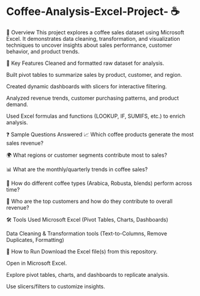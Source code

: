 # Coffee-Analysis-Excel-Project- ☕
📌 Overview
This project explores a coffee sales dataset using Microsoft Excel. It demonstrates data cleaning, transformation, and visualization techniques to uncover insights about sales performance, customer behavior, and product trends.


📂 Key Features
Cleaned and formatted raw dataset for analysis.

Built pivot tables to summarize sales by product, customer, and region.

Created dynamic dashboards with slicers for interactive filtering.

Analyzed revenue trends, customer purchasing patterns, and product demand.

Used Excel formulas and functions (LOOKUP, IF, SUMIFS, etc.) to enrich analysis.



❓ Sample Questions Answered
📈 Which coffee products generate the most sales revenue?

🌍 What regions or customer segments contribute most to sales?

📊 What are the monthly/quarterly trends in coffee sales?

🛒 How do different coffee types (Arabica, Robusta, blends) perform across time?

👥 Who are the top customers and how do they contribute to overall revenue?



🛠️ Tools Used
Microsoft Excel (Pivot Tables, Charts, Dashboards)

Data Cleaning & Transformation tools (Text-to-Columns, Remove Duplicates, Formatting)



🚀 How to Run
Download the Excel file(s) from this repository.

Open in Microsoft Excel.

Explore pivot tables, charts, and dashboards to replicate analysis.

Use slicers/filters to customize insights.
